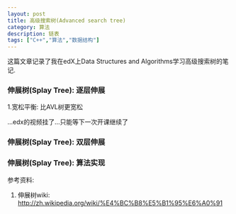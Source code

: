 ```yaml
---
layout: post
title: 高级搜索树(Advanced search tree)
category: 算法
description: 链表
tags: ["C++","算法","数据结构"]
---
```


这篇文章记录了我在edX上Data Structures and Algorithms学习高级搜索树的笔记.

### 伸展树(Splay Tree): 逐层伸展
1.宽松平衡: 比AVL树更宽松

...edx的视频挂了...只能等下一次开课继续了

### 伸展树(Splay Tree): 双层伸展

### 伸展树(Splay Tree): 算法实现


参考资料:
1. 伸展树wiki: http://zh.wikipedia.org/wiki/%E4%BC%B8%E5%B1%95%E6%A0%91